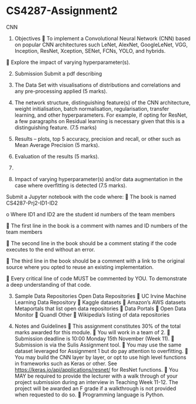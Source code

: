 # CS4287-Assignment2
CNN


1. Objectives
 To implement a Convolutional Neural Network (CNN) based on popular CNN architectures such
LeNet, AlexNet, GoogleLeNet, VGG, Inception, ResNet, Xception, SENet, FCNs, YOLO, and
hybrids.

 Explore the impact of varying hyperparameter(s).


2. Submission
Submit a pdf describing

1. The Data Set with visualisations of distributions and correlations and any pre-processing
applied (5 marks).

2. The network structure, distinguishing feature(s) of the CNN architecture, weight initialisation,
batch normalisation, regularisation, transfer learning, and other hyperparameters. For example,
if opting for ResNet, a few paragraphs on Residual learning is necessary given that this is a
distinguishing feature. (7.5 marks)

3. Results – plots, top 5 accuracy, precision and recall, or other such as Mean Average Precision
(5 marks).

4. Evaluation of the results (5 marks).
5. 
6. Impact of varying hyperparameter(s) and/or data augmentation in the case where overfitting is
detected (7.5 marks).


Submit a Jupyter notebook with the code where:
 The book is named CS4287-Prj2-ID1-ID2

o Where ID1 and ID2 are the student id numbers of the team members


 The first line in the book is a comment with names and ID numbers of the team members

 The second line in the book should be a comment stating if the code executes to the end without
an error.

 The third line in the book should be a comment with a link to the original source where you
opted to reuse an existing implementation.

 Every critical line of code MUST be commented by YOU. To demonstrate a deep
understanding of that code.


3. Sample Data Repositories
Open Data Repositories
 UC Irvine Machine Learning Data Repository
 Kaggle datasets
 Amazon’s AWS datasets
Metaportals that list open data repositories
 Data Portals
 Open Data Monitor
 Quandl
Other
 Wikipedia’s listing of data repositories


4. Notes and Guidelines
 This assignment constitutes 30% of the total marks awarded for this module.
 You will work in a team of 2.
 Submission deadline is 10:00 Monday 15th November (Week 11).
 Submission is via the Sulis Assignment tool.
 You may use the same dataset leveraged for Assignment 1 but do pay attention to overfitting.
 You may build the CNN layer by layer, or opt to use high level functions in frameworks such
as Keras or other. See https://keras.io/api/applications/resnet/ for ResNet functions.
 You MAY be required to provide the lecturer with a walk through of your project submission
during an interview in Teaching Week 11-12. The project will be awarded an F grade if a
walkthrough is not provided when requested to do so.
 Programming language is Python.
